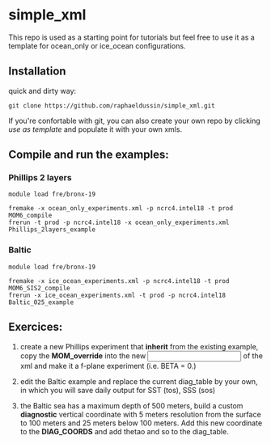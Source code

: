 # simple_xml

This repo is used as a starting point for tutorials but feel free to use it as a template
for ocean_only or ice_ocean configurations.

## Installation

quick and dirty way:

```
git clone https://github.com/raphaeldussin/simple_xml.git
```

If you're confortable with git, you can also create your own repo by clicking *use as template*
and populate it with your own xmls.

## Compile and run the examples:

### Phillips 2 layers

```
module load fre/bronx-19

fremake -x ocean_only_experiments.xml -p ncrc4.intel18 -t prod MOM6_compile
frerun -t prod -p ncrc4.intel18 -x ocean_only_experiments.xml Phillips_2layers_example
```

### Baltic

```
module load fre/bronx-19

fremake -x ice_ocean_experiments.xml -p ncrc4.intel18 -t prod MOM6_SIS2_compile
frerun -x ice_ocean_experiments.xml -t prod -p ncrc4.intel18 Baltic_025_example
```

## Exercices:

1. create a new Phillips experiment that **inherit** from the existing example,
copy the **MOM_override** into the new **<input>** of the xml and make it a f-plane
experiment (i.e. BETA = 0.)

2. edit the Baltic example and replace the current diag_table by your own, in which you
will save daily output for SST (tos), SSS (sos)

3. the Baltic sea has a maximum depth of 500 meters, build a custom **diagnostic** vertical
coordinate with 5 meters resolution from the surface to 100 meters and 25 meters below 100 meters.
Add this new coordinate to the **DIAG_COORDS** and add thetao and so to the diag_table.
